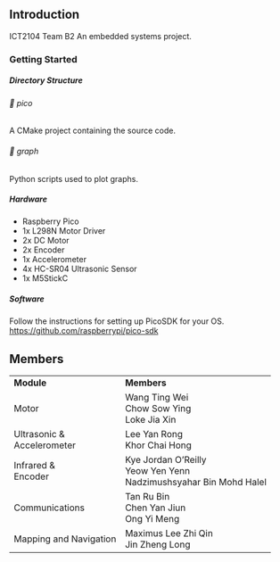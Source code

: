 ## Introduction

ICT2104 Team B2
An embedded systems project.

### Getting Started

##### Directory Structure

###### &#128193; pico
A CMake project containing the source code.

###### &#128193; graph
Python scripts used to plot graphs.

##### Hardware
* Raspberry Pico
* 1x L298N Motor Driver
* 2x DC Motor
* 2x Encoder
* 1x Accelerometer
* 4x HC-SR04 Ultrasonic Sensor
* 1x M5StickC

##### Software
Follow the instructions for setting up PicoSDK for your OS.
https://github.com/raspberrypi/pico-sdk

## Members

<table>
  <tr>
    <td><strong>Module</strong></td>
    <td><strong>Members</strong></td>
  </tr>
  <tr>
    <td>Motor</td>
    <td>
    Wang Ting Wei
    <br/>
    Chow Sow Ying
    <br/>
    Loke Jia Xin
    </td>
  </tr>
  <tr>
    <td>Ultrasonic &<br/>Accelerometer</td>
    <td>
    Lee Yan Rong
    <br/>
    Khor Chai Hong
    </td>
  </tr>
  <tr>
    <td>Infrared &<br/>Encoder</td>
    <td>
    Kye Jordan O’Reilly
    <br/>
    Yeow Yen Yenn
    <br/>
    Nadzimushsyahar Bin Mohd Halel
    </td>
  </tr>
  <tr>
    <td>Communications</td>
    <td>
    Tan Ru Bin
    <br/>
    Chen Yan Jiun
    <br/>
    Ong Yi Meng
    </td>
  </tr>
  <tr>
    <td>Mapping and Navigation</td>
    <td>
    Maximus Lee Zhi Qin
    <br/>
    Jin Zheng Long
    </td>
  </tr>
</table>
